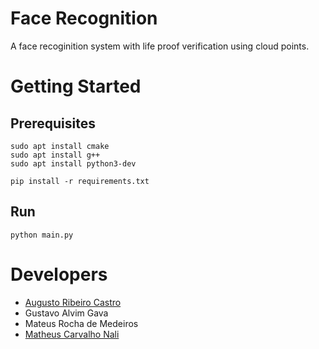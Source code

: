 # Face Recognition

A face recoginition system with life proof verification using cloud points.

# Getting Started
## Prerequisites
```
sudo apt install cmake
sudo apt install g++
sudo apt install python3-dev
```

```
pip install -r requirements.txt
```

## Run
```
python main.py
```
# Developers
* [Augusto Ribeiro Castro](https://github.com/GuttinRibeiro)
* Gustavo Alvim Gava
* Mateus Rocha de Medeiros 
* [Matheus Carvalho Nali](https://github.com/MatheusNali)